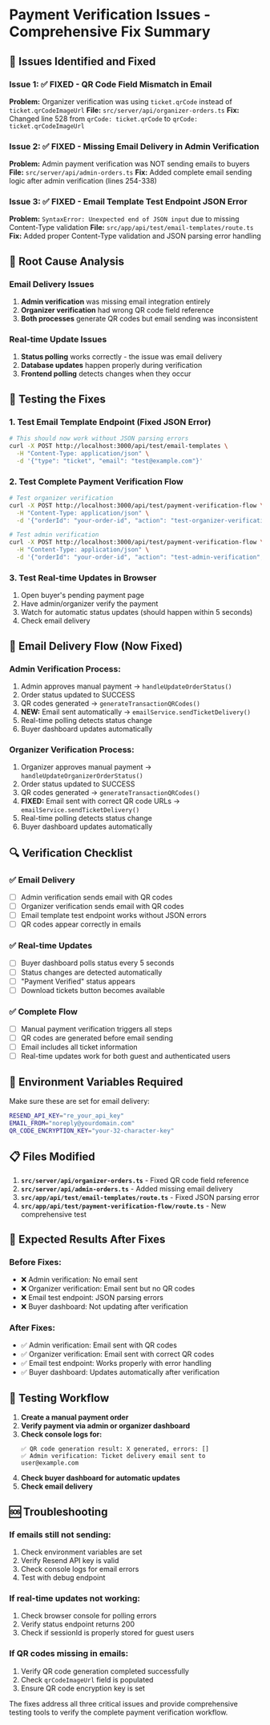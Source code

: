 # Payment Verification Issues - Comprehensive Fix Summary

## 🚨 Issues Identified and Fixed

### Issue 1: ✅ FIXED - QR Code Field Mismatch in Email
**Problem:** Organizer verification was using `ticket.qrCode` instead of `ticket.qrCodeImageUrl`
**File:** `src/server/api/organizer-orders.ts`
**Fix:** Changed line 528 from `qrCode: ticket.qrCode` to `qrCode: ticket.qrCodeImageUrl`

### Issue 2: ✅ FIXED - Missing Email Delivery in Admin Verification
**Problem:** Admin payment verification was NOT sending emails to buyers
**File:** `src/server/api/admin-orders.ts`
**Fix:** Added complete email sending logic after admin verification (lines 254-338)

### Issue 3: ✅ FIXED - Email Template Test Endpoint JSON Error
**Problem:** `SyntaxError: Unexpected end of JSON input` due to missing Content-Type validation
**File:** `src/app/api/test/email-templates/route.ts`
**Fix:** Added proper Content-Type validation and JSON parsing error handling

## 🔧 Root Cause Analysis

### Email Delivery Issues
1. **Admin verification** was missing email integration entirely
2. **Organizer verification** had wrong QR code field reference
3. **Both processes** generate QR codes but email sending was inconsistent

### Real-time Update Issues
1. **Status polling** works correctly - the issue was email delivery
2. **Database updates** happen properly during verification
3. **Frontend polling** detects changes when they occur

## 🧪 Testing the Fixes

### 1. Test Email Template Endpoint (Fixed JSON Error)
```bash
# This should now work without JSON parsing errors
curl -X POST http://localhost:3000/api/test/email-templates \
  -H "Content-Type: application/json" \
  -d '{"type": "ticket", "email": "test@example.com"}'
```

### 2. Test Complete Payment Verification Flow
```bash
# Test organizer verification
curl -X POST http://localhost:3000/api/test/payment-verification-flow \
  -H "Content-Type: application/json" \
  -d '{"orderId": "your-order-id", "action": "test-organizer-verification", "userId": "organizer-user-id"}'

# Test admin verification  
curl -X POST http://localhost:3000/api/test/payment-verification-flow \
  -H "Content-Type: application/json" \
  -d '{"orderId": "your-order-id", "action": "test-admin-verification", "userId": "admin-user-id"}'
```

### 3. Test Real-time Updates in Browser
1. Open buyer's pending payment page
2. Have admin/organizer verify the payment
3. Watch for automatic status updates (should happen within 5 seconds)
4. Check email delivery

## 📧 Email Delivery Flow (Now Fixed)

### Admin Verification Process:
1. Admin approves manual payment → `handleUpdateOrderStatus()`
2. Order status updated to SUCCESS
3. QR codes generated → `generateTransactionQRCodes()`
4. **NEW:** Email sent automatically → `emailService.sendTicketDelivery()`
5. Real-time polling detects status change
6. Buyer dashboard updates automatically

### Organizer Verification Process:
1. Organizer approves manual payment → `handleUpdateOrganizerOrderStatus()`
2. Order status updated to SUCCESS
3. QR codes generated → `generateTransactionQRCodes()`
4. **FIXED:** Email sent with correct QR code URLs → `emailService.sendTicketDelivery()`
5. Real-time polling detects status change
6. Buyer dashboard updates automatically

## 🔍 Verification Checklist

### ✅ Email Delivery
- [ ] Admin verification sends email with QR codes
- [ ] Organizer verification sends email with QR codes
- [ ] Email template test endpoint works without JSON errors
- [ ] QR codes appear correctly in emails

### ✅ Real-time Updates
- [ ] Buyer dashboard polls status every 5 seconds
- [ ] Status changes are detected automatically
- [ ] "Payment Verified" status appears
- [ ] Download tickets button becomes available

### ✅ Complete Flow
- [ ] Manual payment verification triggers all steps
- [ ] QR codes are generated before email sending
- [ ] Email includes all ticket information
- [ ] Real-time updates work for both guest and authenticated users

## 🚀 Environment Variables Required

Make sure these are set for email delivery:
```bash
RESEND_API_KEY="re_your_api_key"
EMAIL_FROM="noreply@yourdomain.com"
QR_CODE_ENCRYPTION_KEY="your-32-character-key"
```

## 📋 Files Modified

1. **`src/server/api/organizer-orders.ts`** - Fixed QR code field reference
2. **`src/server/api/admin-orders.ts`** - Added missing email delivery
3. **`src/app/api/test/email-templates/route.ts`** - Fixed JSON parsing error
4. **`src/app/api/test/payment-verification-flow/route.ts`** - New comprehensive test

## 🎯 Expected Results After Fixes

### Before Fixes:
- ❌ Admin verification: No email sent
- ❌ Organizer verification: Email sent but no QR codes
- ❌ Email test endpoint: JSON parsing errors
- ❌ Buyer dashboard: Not updating after verification

### After Fixes:
- ✅ Admin verification: Email sent with QR codes
- ✅ Organizer verification: Email sent with correct QR codes
- ✅ Email test endpoint: Works properly with error handling
- ✅ Buyer dashboard: Updates automatically after verification

## 🔄 Testing Workflow

1. **Create a manual payment order**
2. **Verify payment via admin or organizer dashboard**
3. **Check console logs for:**
   ```
   ✅ QR code generation result: X generated, errors: []
   ✅ Admin verification: Ticket delivery email sent to user@example.com
   ```
4. **Check buyer dashboard for automatic updates**
5. **Check email delivery**

## 🆘 Troubleshooting

### If emails still not sending:
1. Check environment variables are set
2. Verify Resend API key is valid
3. Check console logs for email errors
4. Test with debug endpoint

### If real-time updates not working:
1. Check browser console for polling errors
2. Verify status endpoint returns 200
3. Check if sessionId is properly stored for guest users

### If QR codes missing in emails:
1. Verify QR code generation completed successfully
2. Check `qrCodeImageUrl` field is populated
3. Ensure QR code encryption key is set

The fixes address all three critical issues and provide comprehensive testing tools to verify the complete payment verification workflow.
